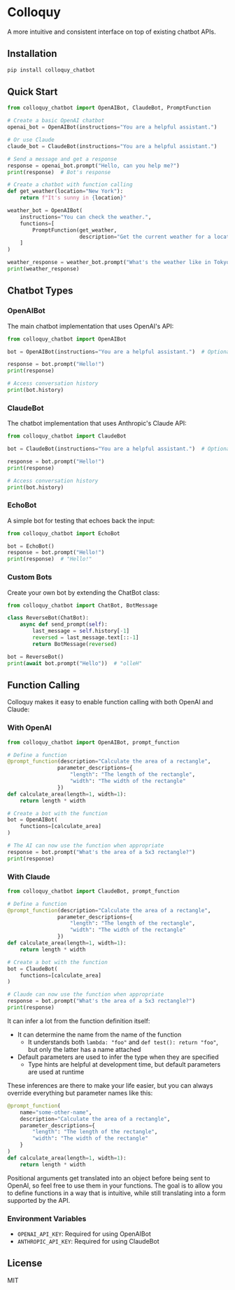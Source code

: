 # Colloquy

A more intuitive and consistent interface on top of existing chatbot APIs.

## Installation

```bash
pip install colloquy_chatbot
```

## Quick Start

```python
from colloquy_chatbot import OpenAIBot, ClaudeBot, PromptFunction

# Create a basic OpenAI chatbot
openai_bot = OpenAIBot(instructions="You are a helpful assistant.")

# Or use Claude
claude_bot = ClaudeBot(instructions="You are a helpful assistant.")

# Send a message and get a response
response = openai_bot.prompt("Hello, can you help me?")
print(response)  # Bot's response

# Create a chatbot with function calling
def get_weather(location="New York"):
    return f"It's sunny in {location}"

weather_bot = OpenAIBot(
    instructions="You can check the weather.",
    functions=[
        PromptFunction(get_weather, 
                       description="Get the current weather for a location")
    ]
)

weather_response = weather_bot.prompt("What's the weather like in Tokyo?")
print(weather_response)
```

## Chatbot Types

### OpenAIBot

The main chatbot implementation that uses OpenAI's API:

```python
from colloquy_chatbot import OpenAIBot

bot = OpenAIBot(instructions="You are a helpful assistant.")  # Optional system message

response = bot.prompt("Hello!")
print(response)

# Access conversation history
print(bot.history)
```

### ClaudeBot

The chatbot implementation that uses Anthropic's Claude API:

```python
from colloquy_chatbot import ClaudeBot

bot = ClaudeBot(instructions="You are a helpful assistant.")  # Optional system message

response = bot.prompt("Hello!")
print(response)

# Access conversation history
print(bot.history)
```

### EchoBot

A simple bot for testing that echoes back the input:

```python
from colloquy_chatbot import EchoBot

bot = EchoBot()
response = bot.prompt("Hello!")
print(response)  # "Hello!"
```

### Custom Bots

Create your own bot by extending the ChatBot class:

```python
from colloquy_chatbot import ChatBot, BotMessage

class ReverseBot(ChatBot):
    async def send_prompt(self):
        last_message = self.history[-1]
        reversed = last_message.text[::-1]
        return BotMessage(reversed)

bot = ReverseBot()
print(await bot.prompt("Hello"))  # "olleH"
```

## Function Calling

Colloquy makes it easy to enable function calling with both OpenAI and Claude:

### With OpenAI

```python
from colloquy_chatbot import OpenAIBot, prompt_function

# Define a function
@prompt_function(description="Calculate the area of a rectangle",
                parameter_descriptions={
                    "length": "The length of the rectangle",
                    "width": "The width of the rectangle"
                })
def calculate_area(length=1, width=1):
    return length * width

# Create a bot with the function
bot = OpenAIBot(
    functions=[calculate_area]
)

# The AI can now use the function when appropriate
response = bot.prompt("What's the area of a 5x3 rectangle?")
print(response)
```

### With Claude

```python
from colloquy_chatbot import ClaudeBot, prompt_function

# Define a function
@prompt_function(description="Calculate the area of a rectangle",
                parameter_descriptions={
                    "length": "The length of the rectangle",
                    "width": "The width of the rectangle"
                })
def calculate_area(length=1, width=1):
    return length * width

# Create a bot with the function
bot = ClaudeBot(
    functions=[calculate_area]
)

# Claude can now use the function when appropriate
response = bot.prompt("What's the area of a 5x3 rectangle?")
print(response)
```

It can infer a lot from the function definition itself:
* It can determine the name from the name of the function
  - It understands both `lambda: "foo"` and `def test(): return "foo"`, but only the latter has a name attached
* Default parameters are used to infer the type when they are specified
  - Type hints are helpful at development time, but default parameters are used at runtime

These inferences are there to make your life easier, but you can always override everything but parameter names like this:

```python
@prompt_function(
    name="some-other-name",
    description="Calculate the area of a rectangle",
    parameter_descriptions={
        "length": "The length of the rectangle",
        "width": "The width of the rectangle"
    }
)
def calculate_area(length=1, width=1):
    return length * width
```

Positional arguments get translated into an object before being sent to OpenAI, so feel free to use them in your functions. The goal is to allow you to define functions in a way that is intuitive, while still translating into a form supported by the API.

### Environment Variables

- `OPENAI_API_KEY`: Required for using OpenAIBot
- `ANTHROPIC_API_KEY`: Required for using ClaudeBot

## License

MIT
